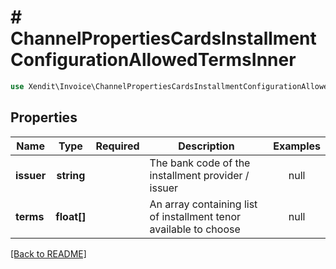 # # ChannelPropertiesCardsInstallmentConfigurationAllowedTermsInner


```php
use Xendit\Invoice\ChannelPropertiesCardsInstallmentConfigurationAllowedTermsInner;
```

## Properties

| Name | Type | Required | Description | Examples |
|------------|:-------------:|:-------------:|-------------|:-------------:|
| **issuer** | **string** |  | The bank code of the installment provider / issuer | null |
| **terms** | **float[]** |  | An array containing list of installment tenor available to choose | null |


[[Back to README]](../../README.md)
